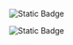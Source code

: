 <!-- Typescript -->
![Static Badge](https://img.shields.io/badge/Typescript-%233178C6?style=for-the-badge&logo=Typescript&logoColor=%23FFFFFF)

<!-- Vue.js -->
![Static Badge](https://img.shields.io/badge/Vue.JS-%234FC08D?style=for-the-badge&logo=vuedotjs&logoColor=%23FFFFFF)
